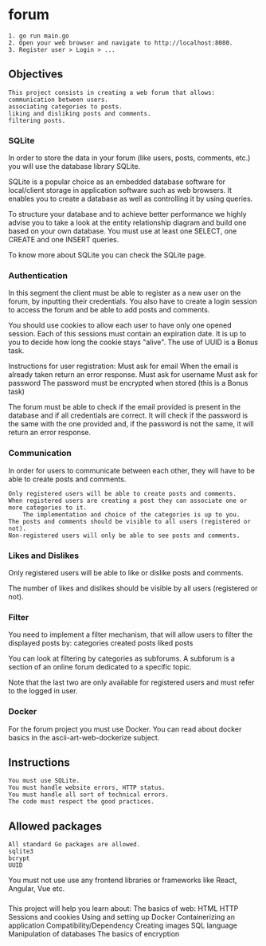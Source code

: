 # forum
    1. go run main.go
    2. Open your web browser and navigate to http://localhost:8080.
    3. Register user > Login > ...

## Objectives
    This project consists in creating a web forum that allows:
    communication between users.
    associating categories to posts.
    liking and disliking posts and comments.
    filtering posts.

### SQLite
In order to store the data in your forum (like users, posts, comments, etc.) you will use the database library SQLite.

SQLite is a popular choice as an embedded database software for local/client storage in application software such as web browsers. It enables you to create a database as well as controlling it by using queries.

To structure your database and to achieve better performance we highly advise you to take a look at the entity relationship diagram and build one based on your own database.
    You must use at least one SELECT, one CREATE and one INSERT queries.

To know more about SQLite you can check the SQLite page.


### Authentication
In this segment the client must be able to register as a new user on the forum, by inputting their credentials. You also have to create a login session to access the forum and be able to add posts and comments.

You should use cookies to allow each user to have only one opened session. Each of this sessions must contain an expiration date. It is up to you to decide how long the cookie stays "alive". The use of UUID is a Bonus task.

Instructions for user registration:
    Must ask for email
        When the email is already taken return an error response.
    Must ask for username
    Must ask for password
        The password must be encrypted when stored (this is a Bonus task)

The forum must be able to check if the email provided is present in the database and if all credentials are correct. It will check if the password is the same with the one provided and, if the password is not the same, it will return an error response.


### Communication
In order for users to communicate between each other, they will have to be able to create posts and comments.

    Only registered users will be able to create posts and comments.
    When registered users are creating a post they can associate one or more categories to it.
        The implementation and choice of the categories is up to you.
    The posts and comments should be visible to all users (registered or not).
    Non-registered users will only be able to see posts and comments.


###  Likes and Dislikes
Only registered users will be able to like or dislike posts and comments.

The number of likes and dislikes should be visible by all users (registered or not).


### Filter 
You need to implement a filter mechanism, that will allow users to filter the displayed posts by:
    categories
    created posts
    liked posts

You can look at filtering by categories as subforums. A subforum is a section of an online forum dedicated to a specific topic.

Note that the last two are only available for registered users and must refer to the logged in user.


### Docker
For the forum project you must use Docker. You can read about docker basics in the ascii-art-web-dockerize subject.



## Instructions
    You must use SQLite.
    You must handle website errors, HTTP status.
    You must handle all sort of technical errors.
    The code must respect the good practices.



## Allowed packages
    All standard Go packages are allowed.
    sqlite3
    bcrypt
    UUID

You must not use use any frontend libraries or frameworks like React, Angular, Vue etc.

###
This project will help you learn about:
    The basics of web:
        HTML
        HTTP
        Sessions and cookies
    Using and setting up Docker
        Containerizing an application
        Compatibility/Dependency
        Creating images
    SQL language
        Manipulation of databases
    The basics of encryption